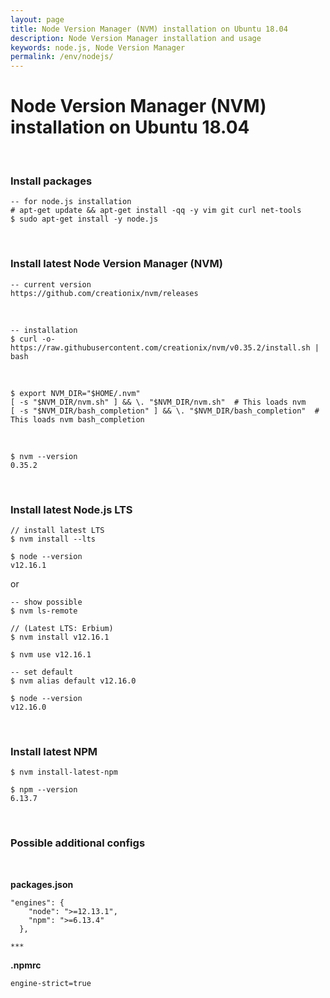 ```yaml
---
layout: page
title: Node Version Manager (NVM) installation on Ubuntu 18.04
description: Node Version Manager installation and usage
keywords: node.js, Node Version Manager
permalink: /env/nodejs/
---
```


# Node Version Manager (NVM) installation on Ubuntu 18.04

<br/>

### Install packages

    -- for node.js installation
    # apt-get update && apt-get install -qq -y vim git curl net-tools
    $ sudo apt-get install -y node.js

<br/>

### Install latest Node Version Manager (NVM)

    -- current version
    https://github.com/creationix/nvm/releases

<br/>

    -- installation
    $ curl -o- https://raw.githubusercontent.com/creationix/nvm/v0.35.2/install.sh | bash

<br/>

    $ export NVM_DIR="$HOME/.nvm"
    [ -s "$NVM_DIR/nvm.sh" ] && \. "$NVM_DIR/nvm.sh"  # This loads nvm
    [ -s "$NVM_DIR/bash_completion" ] && \. "$NVM_DIR/bash_completion"  # This loads nvm bash_completion

<br/>

    $ nvm --version
    0.35.2

<br/>

### Install latest Node.js LTS

    // install latest LTS
    $ nvm install --lts

    $ node --version
    v12.16.1

or

    -- show possible
    $ nvm ls-remote

    // (Latest LTS: Erbium)
    $ nvm install v12.16.1

    $ nvm use v12.16.1

    -- set default
    $ nvm alias default v12.16.0

    $ node --version
    v12.16.0

<br/>

### Install latest NPM

    $ nvm install-latest-npm

    $ npm --version
    6.13.7

<br/>

### Possible additional configs

<br/>

**packages.json**

```
"engines": {
    "node": ">=12.13.1",
    "npm": ">=6.13.4"
  },

***
```

**.npmrc**

```
engine-strict=true
```
